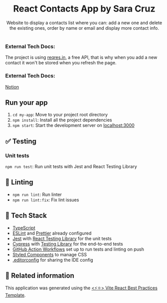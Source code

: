 <h1 align="center">
  React Contacts App by Sara Cruz
</h1>

<p align="center">
  Website to display a contacts list where you can: add a new one and delete the existing ones, order by name or email and display more contact info.
  <br />
  <br />
</p>

### External Tech Docs:
The project is using [reqres.in](reqres.in), a free API, that is why when you add a new contact it won't be stored when you refresh the page.

### External Tech Docs:
[Notion](https://www.notion.so/Contacts-App-c2bfceff077645558986bd587acdbc8b?pvs=4)

## Run your app

   1. `cd my-app`: Move to your project root directory
   2. `npm install`: Install all the project dependencies
   3. `npm start`: Start the development server on [localhost:3000](http://localhost:3000)

## ✅ Testing

### Unit tests

`npm run test`: Run unit tests with Jest and React Testing Library

## 🔦 Linting

- `npm run lint`: Run linter
- `npm run lint:fix`: Fix lint issues

## 🌈 Tech Stack

- [TypeScript](https://www.typescriptlang.org)
- [ESLint](https://eslint.org) and [Prettier](https://prettier.io) already configured
- [Jest](https://jestjs.io) with [React Testing Library](https://testing-library.com/docs/react-testing-library/intro) for the unit tests
- [Cypress](https://www.cypress.io) with [Testing Library](https://testing-library.com/docs/cypress-testing-library) for the end-to-end tests
- [GitHub Action Workflows](https://github.com/features/actions) set up to run tests and linting on push
- [Styled Components](https://styled-components.com) to manage CSS
- [.editorconfig](https://editorconfig.org) for sharing the IDE config

## 🔀 Related information

This application was generated using the [<⚡⚛️> Vite React Best Practices Template](https://github.com/CodelyTV/vite-react_best_practices-template).
